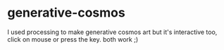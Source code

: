 # generative-cosmos
I used processing to make generative cosmos art but it's interactive too, click on mouse or press the key. both work ;)
